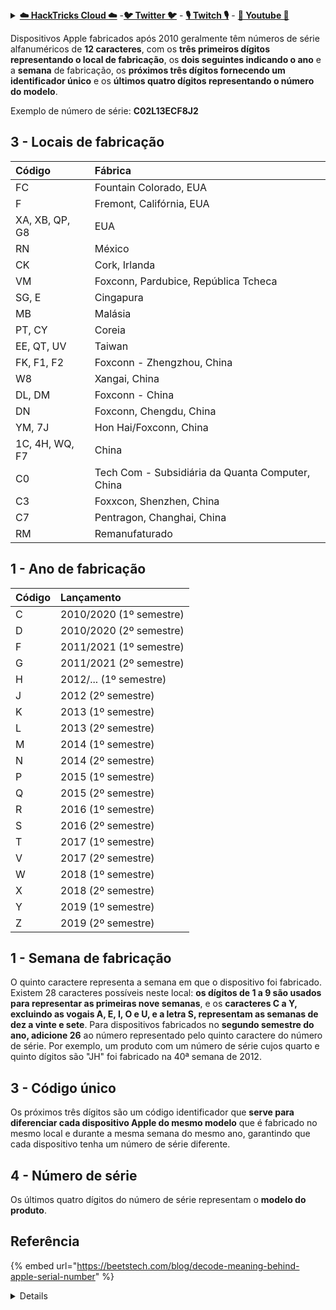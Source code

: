 <details>

<summary><a href="https://cloud.hacktricks.xyz/pentesting-cloud/pentesting-cloud-methodology"><strong>☁️ HackTricks Cloud ☁️</strong></a> -<a href="https://twitter.com/hacktricks_live"><strong>🐦 Twitter 🐦</strong></a> - <a href="https://www.twitch.tv/hacktricks_live/schedule"><strong>🎙️ Twitch 🎙️</strong></a> - <a href="https://www.youtube.com/@hacktricks_LIVE"><strong>🎥 Youtube 🎥</strong></a></summary>

- Você trabalha em uma **empresa de segurança cibernética**? Você quer ver sua **empresa anunciada no HackTricks**? ou você quer ter acesso à **última versão do PEASS ou baixar o HackTricks em PDF**? Confira os [**PLANOS DE ASSINATURA**](https://github.com/sponsors/carlospolop)!

- Descubra [**A Família PEASS**](https://opensea.io/collection/the-peass-family), nossa coleção exclusiva de [**NFTs**](https://opensea.io/collection/the-peass-family)

- Adquira o [**swag oficial do PEASS & HackTricks**](https://peass.creator-spring.com)

- **Junte-se ao** [**💬**](https://emojipedia.org/speech-balloon/) **grupo do Discord** ou ao [**grupo do telegram**](https://t.me/peass) ou **siga-me** no **Twitter** [**🐦**](https://github.com/carlospolop/hacktricks/tree/7af18b62b3bdc423e11444677a6a73d4043511e9/\[https:/emojipedia.org/bird/README.md)[**@carlospolopm**](https://twitter.com/hacktricks_live)**.**

- **Compartilhe suas técnicas de hacking enviando PRs para o [repositório hacktricks](https://github.com/carlospolop/hacktricks) e [hacktricks-cloud repo](https://github.com/carlospolop/hacktricks-cloud)**.

</details>


Dispositivos Apple fabricados após 2010 geralmente têm números de série alfanuméricos de **12 caracteres**, com os **três primeiros dígitos representando o local de fabricação**, os **dois seguintes indicando o ano** e a **semana** de fabricação, os **próximos três dígitos fornecendo um identificador único** e os **últimos quatro dígitos representando o número do modelo**.

Exemplo de número de série: **C02L13ECF8J2**

## **3 - Locais de fabricação**

| Código | Fábrica |
| :--- | :--- |
| FC | Fountain Colorado, EUA |
| F | Fremont, Califórnia, EUA |
| XA, XB, QP, G8 | EUA |
| RN | México |
| CK | Cork, Irlanda |
| VM | Foxconn, Pardubice, República Tcheca |
| SG, E | Cingapura |
| MB | Malásia |
| PT, CY | Coreia |
| EE, QT, UV | Taiwan |
| FK, F1, F2 | Foxconn - Zhengzhou, China |
| W8 | Xangai, China |
| DL, DM | Foxconn - China |
| DN | Foxconn, Chengdu, China |
| YM, 7J | Hon Hai/Foxconn, China |
| 1C, 4H, WQ, F7 | China |
| C0 | Tech Com - Subsidiária da Quanta Computer, China |
| C3 | Foxxcon, Shenzhen, China |
| C7 | Pentragon, Changhai, China |
| RM | Remanufaturado |

## 1 - Ano de fabricação

| Código | Lançamento |
| :--- | :--- |
| C | 2010/2020 \(1º semestre\) |
| D | 2010/2020 \(2º semestre\) |
| F | 2011/2021 \(1º semestre\) |
| G | 2011/2021 \(2º semestre\) |
| H | 2012/... \(1º semestre\) |
| J | 2012 \(2º semestre\) |
| K | 2013 \(1º semestre\) |
| L | 2013 \(2º semestre\) |
| M | 2014 \(1º semestre\) |
| N | 2014 \(2º semestre\) |
| P | 2015 \(1º semestre\) |
| Q | 2015 \(2º semestre\) |
| R | 2016 \(1º semestre\) |
| S | 2016 \(2º semestre\) |
| T | 2017 \(1º semestre\) |
| V | 2017 \(2º semestre\) |
| W | 2018 \(1º semestre\) |
| X | 2018 \(2º semestre\) |
| Y | 2019 \(1º semestre\) |
| Z | 2019 \(2º semestre\) |

## 1 - Semana de fabricação

O quinto caractere representa a semana em que o dispositivo foi fabricado. Existem 28 caracteres possíveis neste local: **os dígitos de 1 a 9 são usados para representar as primeiras nove semanas**, e os **caracteres C a Y, excluindo as vogais A, E, I, O e U, e a letra S, representam as semanas de dez a vinte e sete**. Para dispositivos fabricados no **segundo semestre do ano, adicione 26** ao número representado pelo quinto caractere do número de série. Por exemplo, um produto com um número de série cujos quarto e quinto dígitos são "JH" foi fabricado na 40ª semana de 2012.

## 3 - Código único

Os próximos três dígitos são um código identificador que **serve para diferenciar cada dispositivo Apple do mesmo modelo** que é fabricado no mesmo local e durante a mesma semana do mesmo ano, garantindo que cada dispositivo tenha um número de série diferente.

## 4 - Número de série

Os últimos quatro dígitos do número de série representam o **modelo do produto**.

## Referência

{% embed url="https://beetstech.com/blog/decode-meaning-behind-apple-serial-number" %}

<details>
